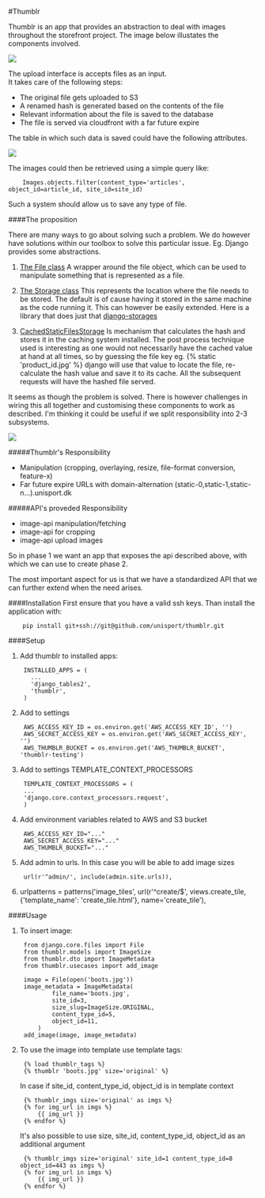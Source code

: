 #Thumblr

Thumblr is an app that provides an abstraction to deal with images throughout the storefront project. The image below illustates the components involved.  

![](http://s3.amazonaws.com/storefront-dump/upload.png)


The upload interface is  accepts files as an input.  
It takes care of the following steps:

* The original file gets uploaded to S3
* A renamed hash is generated based on the contents of the file
* Relevant information about the file is saved to the database
* The file is served via cloudfront with a far future expire

The table in which such data is saved could have the following attributes.

![](http://s3.amazonaws.com/storefront-dump/model.png)
 

The images could then be retrieved using a simple query like:

        Images.objects.filter(content_type='articles', object_id=article_id, site_id=site_id) 

Such a system should allow us to save any type of file. 

####The proposition

There are many ways to go about solving such a problem. We do however have solutions within our toolbox to solve this particular issue. Eg. Django provides some abstractions. 

1. [The File class](https://docs.djangoproject.com/en/dev/ref/files/file/#django.core.files.File)
A wrapper around the file object, which can be used to manipulate something that is represented as a file.

2. [The Storage class](https://docs.djangoproject.com/en/dev/ref/files/storage/#the-storage-class)
This represents the location where the file needs to be stored. The default is of cause having it stored in the same machine as the code running it. This can however be easily extended.
Here is a library that does just that [django-storages](http://django-storages.readthedocs.org/en/latest/backends/amazon-S3.html)

3. [CachedStaticFilesStorage](https://docs.djangoproject.com/en/dev/ref/contrib/staticfiles/#django.contrib.staticfiles.storage.CachedStaticFilesStorage)
Is mechanism that calculates the hash and stores it in the caching system installed.
The post process technique used is interesting as one would not necessarily have the cached value at hand at all times, so by guessing the file key eg. {% static 'product_id.jpg' %} django will use that value to locate the file, re-calculate the hash value and save it to its cache.  All the subsequent requests will have the hashed file served. 

It seems as though the problem is solved. There is however challenges in wiring this all together and customising these components to work as described. 
I'm thinking it could be useful if we split responsibility into 2-3 subsystems.

![](http://s3.amazonaws.com/storefront-dump/H3r36G9.png)


#####Thumblr's Responsibility
* Manipulation (cropping, overlaying, resize, file-format conversion, feature-x)
* Far future expire URLs with domain-alternation (static-0,static-1,static-n...).unisport.dk

#####API's proveded Responsibility

 * image-api manipulation/fetching
 * image-api for cropping
 * image-api upload images




So in phase 1 we want an app that exposes the api described above, with which we can use to create phase 2. 

The most important aspect for us is that we have a standardized API that we can further extend when the need arises. 

####Installation
First ensure that you have a valid ssh keys. Than install the application with:

        pip install git+ssh://git@github.com/unisport/thumblr.git

####Setup
1. Add thumblr to installed apps:

        INSTALLED_APPS = (
          ...
          'django_tables2',
          'thumblr',
        )
        
2. Add to settings 

        AWS_ACCESS_KEY_ID = os.environ.get('AWS_ACCESS_KEY_ID', '')
        AWS_SECRET_ACCESS_KEY = os.environ.get('AWS_SECRET_ACCESS_KEY', '')
        AWS_THUMBLR_BUCKET = os.environ.get('AWS_THUMBLR_BUCKET', 'thumblr-testing')        

3. Add to settings TEMPLATE_CONTEXT_PROCESSORS

        TEMPLATE_CONTEXT_PROCESSORS = (
        ...
        'django.core.context_processors.request',
        )
        
4. Add environment variables related to AWS and S3 bucket
        
        AWS_ACCESS_KEY_ID="..."
        AWS_SECRET_ACCESS_KEY="..."
        AWS_THUMBLR_BUCKET="..."
        
5. Add admin to urls. In this case you will be able to add image sizes
        
        url(r'^admin/', include(admin.site.urls)),
        
6. urlpatterns = patterns('image_tiles',
       url(r'^create/$', views.create_tile, {'template_name': 'create_tile.html'}, name='create_tile'),


####Usage
 
1. To insert image:

        from django.core.files import File
        from thumblr.models import ImageSize
        from thumblr.dto import ImageMetadata
        from thumblr.usecases import add_image
        
        image = File(open('boots.jpg'))
        image_metadata = ImageMetadata(
                file_name='boots.jpg',
                site_id=3,
                size_slug=ImageSize.ORIGINAL,
                content_type_id=5,
                object_id=11,
            )
        add_image(image, image_metadata)
        
2. To use the image into template use template tags:

        {% load thumblr_tags %}
        {% thumblr 'boots.jpg' size='original' %}
        
    In case if site_id, content_type_id, object_id is in template context
    
        {% thumblr_imgs size='original' as imgs %}
        {% for img_url in imgs %}
            {{ img_url }}
        {% endfor %}
        
    It's also possible to use size, site_id, content_type_id, object_id as an additional argument
    
        {% thumblr_imgs size='original' site_id=1 content_type_id=8 object_id=443 as imgs %}
        {% for img_url in imgs %}
            {{ img_url }}
        {% endfor %}
        
    